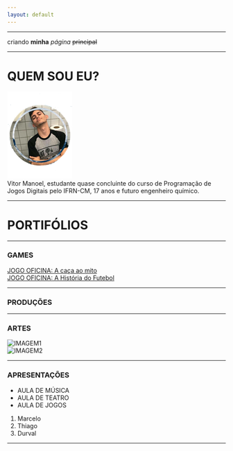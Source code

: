 ```yaml
---
layout: default
---
```

* * *


criando **minha** _página_ ~~principal~~
* * *  

# QUEM SOU EU?  
![](pt1.png)  
Vitor Manoel, estudante quase concluinte do curso de Programação de Jogos Digitais pelo IFRN-CM, 17 anos e futuro engenheiro químico. 
 * * *
 # PORTIFÓLIOS
 * * *
 ###  GAMES  
[JOGO OFICINA: A caça ao mito ](https://vitin157.github.io/a_caça_ao_mito/)  
[JOGO OFICINA: A História do Futebol ](https://vitin157.github.io/HistoryofSoccer/)  
* * *
 ###  PRODUÇÕES  
 * * *
 ###  ARTES  
 ![IMAGEM1](LINK)  
 ![IMAGEM2]()
 * * *
 ###  APRESENTAÇÕES  
 * AULA DE MÚSICA
 * AULA DE TEATRO
 * AULA DE JOGOS
 1. Marcelo
 2. Thiago
 3. Durval
 * * *
 
 

